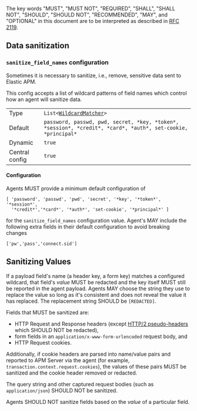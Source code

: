 The key words "MUST", "MUST NOT", "REQUIRED", "SHALL", "SHALL NOT", "SHOULD",
"SHOULD NOT", "RECOMMENDED",  "MAY", and "OPTIONAL" in this document are to
be interpreted as described in
[RFC 2119](https://www.ietf.org/rfc/rfc2119.txt).

## Data sanitization

### `sanitize_field_names` configuration

Sometimes it is necessary to sanitize, i.e., remove,
sensitive data sent to Elastic APM.

This config accepts a list of wildcard patterns of field names which control
how an agent will sanitize data.

|                |   |
|----------------|---|
| Type           | `List<`[`WildcardMatcher`](../../tests/agents/json-specs/wildcard_matcher_tests.json)`>` |
| Default        | `password, passwd, pwd, secret, *key, *token*, *session*, *credit*, *card*, *auth*, set-cookie, *principal*` |
| Dynamic        | `true` |
| Central config | `true` |

#### Configuration

Agents MUST provide a minimum default configuration of

    [ 'password', 'passwd', 'pwd', 'secret', '*key', '*token*', '*session*',
      '*credit*','*card*', '*auth*', 'set-cookie', '*principal*' ]

for the `sanitize_field_names` configuration value.  Agent's MAY include the
following extra fields in their default configuration to avoid breaking changes

    ['pw','pass','connect.sid']

## Sanitizing Values

If a payload field's name (a header key, a form key) matches a configured
wildcard, that field's _value_ MUST be redacted and the key itself
MUST still be reported in the agent payload. Agents MAY choose the string
they use to replace the value so long as it's consistent and does not reveal
the value it has replaced. The replacement string SHOULD be `[REDACTED]`.

Fields that MUST be sanitized are:
- HTTP Request and Response headers (except [HTTP/2 pseudo-headers](https://datatracker.ietf.org/doc/html/rfc7540#section-8.1.2.3) which SHOULD NOT be redacted),
- form fields in an `application/x-www-form-urlencoded` request body, and
- HTTP Request cookies.

Additionally, if cookie headers are parsed into name/value pairs and reported
to APM Server via the agent (for example, `transaction.context.request.cookies`), the
values of these pairs MUST be sanitized and the cookie header removed or redacted.


The query string and other captured request bodies (such as `application/json`)
SHOULD NOT be sanitized.

Agents SHOULD NOT sanitize fields based on the _value_ of a particular field.
